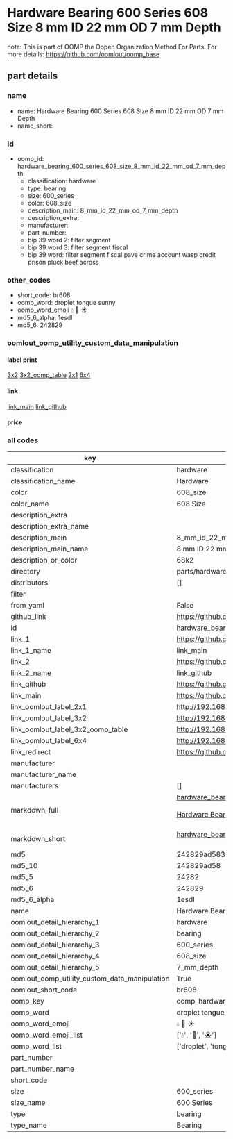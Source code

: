 # Hardware Bearing 600 Series 608 Size 8 mm ID 22 mm OD 7 mm Depth  

note: This is part of OOMP the Oopen Organization Method For Parts. For more details: https://github.com/oomlout/oomp_base

##  part details
  







### name
* name: Hardware Bearing 600 Series 608 Size 8 mm ID 22 mm OD 7 mm Depth
* name_short: 
### id
* oomp_id: hardware_bearing_600_series_608_size_8_mm_id_22_mm_od_7_mm_depth
  * classification: hardware
  * type: bearing
  * size: 600_series
  * color: 608_size
  * description_main: 8_mm_id_22_mm_od_7_mm_depth
  * description_extra: 
  * manufacturer: 
  * part_number: 
  * bip 39 word 2: filter segment
  * bip 39 word 3: filter segment fiscal
  * bip 39 word: filter segment fiscal pave crime account wasp credit prison pluck beef across

### other_codes
* short_code: br608
* oomp_word: droplet tongue sunny
* oomp_word_emoji :droplet: :tongue: :sunny:
* md5_6_alpha: 1esdl
* md5_6: 242829






### oomlout_oomp_utility_custom_data_manipulation
#### label print
[3x2](http://192.168.1.245:1112/?label=oomp%201esdl)
[3x2_oomp_table](http://192.168.1.108:1112/?label=oomp%201esdl)
[2x1](http://192.168.1.242:1112/?label=oomp%201esdl)
[6x4](http://192.168.1.55:1112/?label=oomp%201esdl)    

#### link

[link_main](https://github.com/oomlout/oomlout_oomp_version_1_messy/tree/main/parts/hardware_bearing_600_series_608_size_8_mm_id_22_mm_od_7_mm_depth) [link_github](https://github.com/oomlout/oomlout_oomp_version_1_messy/tree/main/parts/hardware_bearing_600_series_608_size_8_mm_id_22_mm_od_7_mm_depth)                             

#### price







### all codes 
| key | value |  
| --- | --- |  
| classification | hardware |  
| classification_name | Hardware |  
| color | 608_size |  
| color_name | 608 Size |  
| description_extra |  |  
| description_extra_name |  |  
| description_main | 8_mm_id_22_mm_od_7_mm_depth |  
| description_main_name | 8 mm ID 22 mm OD 7 mm Depth |  
| description_or_color | 68k2 |  
| directory | parts/hardware_bearing_600_series_608_size_8_mm_id_22_mm_od_7_mm_depth |  
| distributors | [] |  
| filter |  |  
| from_yaml | False |  
| github_link | https://github.com/oomlout/oomlout_oomp_part_src/tree/main/parts/hardware_bearing_600_series_608_size_8_mm_id_22_mm_od_7_mm_depth |  
| id | hardware_bearing_600_series_608_size_8_mm_id_22_mm_od_7_mm_depth |  
| link_1 | https://github.com/oomlout/oomlout_oomp_version_1_messy/tree/main/parts/hardware_bearing_600_series_608_size_8_mm_id_22_mm_od_7_mm_depth |  
| link_1_name | link_main |  
| link_2 | https://github.com/oomlout/oomlout_oomp_version_1_messy/tree/main/parts/hardware_bearing_600_series_608_size_8_mm_id_22_mm_od_7_mm_depth |  
| link_2_name | link_github |  
| link_github | https://github.com/oomlout/oomlout_oomp_version_1_messy/tree/main/parts/hardware_bearing_600_series_608_size_8_mm_id_22_mm_od_7_mm_depth |  
| link_main | https://github.com/oomlout/oomlout_oomp_version_1_messy/tree/main/parts/hardware_bearing_600_series_608_size_8_mm_id_22_mm_od_7_mm_depth |  
| link_oomlout_label_2x1 | http://192.168.1.242:1112/?label=oomp%201esdl |  
| link_oomlout_label_3x2 | http://192.168.1.245:1112/?label=oomp%201esdl |  
| link_oomlout_label_3x2_oomp_table | http://192.168.1.108:1112/?label=oomp%201esdl |  
| link_oomlout_label_6x4 | http://192.168.1.55:1112/?label=oomp%201esdl |  
| link_redirect | https://github.com/oomlout/oomlout_oomp_version_1_messy/tree/main/parts/hardware_bearing_600_series_608_size_8_mm_id_22_mm_od_7_mm_depth |  
| manufacturer |  |  
| manufacturer_name |  |  
| manufacturers | [] |  
| markdown_full | [hardware_bearing_600_series_608_size_8_mm_id_22_mm_od_7_mm_depth](none)<br>[](none)<br>[Hardware Bearing 600 Series 608 Size 8 Mm Id 22 Mm Od 7 Mm Depth](none)<br><br> |  
| markdown_short | [hardware_bearing_600_series_608_size_8_mm_id_22_mm_od_7_mm_depth](none)<br><br> |  
| md5 | 242829ad58331ef00619ca18af30cab3 |  
| md5_10 | 242829ad58 |  
| md5_5 | 24282 |  
| md5_6 | 242829 |  
| md5_6_alpha | 1esdl |  
| name | Hardware Bearing 600 Series 608 Size 8 mm ID 22 mm OD 7 mm Depth |  
| oomlout_detail_hierarchy_1 | hardware |  
| oomlout_detail_hierarchy_2 | bearing |  
| oomlout_detail_hierarchy_3 | 600_series |  
| oomlout_detail_hierarchy_4 | 608_size |  
| oomlout_detail_hierarchy_5 | 7_mm_depth |  
| oomlout_oomp_utility_custom_data_manipulation | True |  
| oomlout_short_code | br608 |  
| oomp_key | oomp_hardware_bearing_600_series_608_size_8_mm_id_22_mm_od_7_mm_depth |  
| oomp_word | droplet tongue sunny |  
| oomp_word_emoji | :droplet: :tongue: :sunny: |  
| oomp_word_emoji_list | [':droplet:', ':tongue:', ':sunny:'] |  
| oomp_word_list | ['droplet', 'tongue', 'sunny'] |  
| part_number |  |  
| part_number_name |  |  
| short_code |  |  
| size | 600_series |  
| size_name | 600 Series |  
| type | bearing |  
| type_name | Bearing |  
